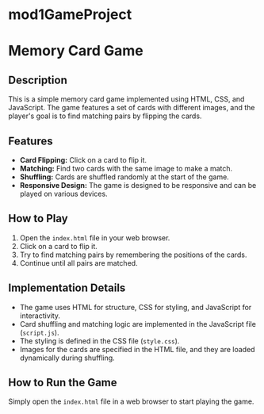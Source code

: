 # mod1GameProject
# Memory Card Game

## Description

This is a simple memory card game implemented using HTML, CSS, and JavaScript. The game features a set of cards with different images, and the player's goal is to find matching pairs by flipping the cards.

## Features

- **Card Flipping:** Click on a card to flip it.
- **Matching:** Find two cards with the same image to make a match.
- **Shuffling:** Cards are shuffled randomly at the start of the game.
- **Responsive Design:** The game is designed to be responsive and can be played on various devices.

## How to Play

1. Open the `index.html` file in your web browser.
2. Click on a card to flip it.
3. Try to find matching pairs by remembering the positions of the cards.
4. Continue until all pairs are matched.

## Implementation Details

- The game uses HTML for structure, CSS for styling, and JavaScript for interactivity.
- Card shuffling and matching logic are implemented in the JavaScript file (`script.js`).
- The styling is defined in the CSS file (`style.css`).
- Images for the cards are specified in the HTML file, and they are loaded dynamically during shuffling.

## How to Run the Game

Simply open the `index.html` file in a web browser to start playing the game.

